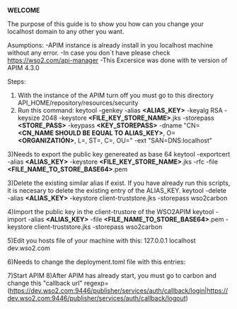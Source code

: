 **WELCOME**

The purpose of this guide is to show you how can you change your localhost domain to any other you want.

Asumptions:
-APIM instance is already install in you localhost machine without any error. -In case you don´t have please check https://wso2.com/api-manager
-This Excersice was done with te version of APIM 4.3.0

Steps:

1) With the instance of the APIM turn off you must go to this directory API_HOME/repository/resources/security
2) Run this command: keytool -genkey -alias **<ALIAS_KEY>** -keyalg RSA  -keysize 2048 -keystore **<FILE_KEY_STORE_NAME>**.jks -storepass **<STORE_PASS>** -keypass **<KEY_STOREPASS>** -dname "CN=**<CN_NAME SHOULD BE EQUAL TO ALIAS_KEY>**, O=**<ORGANIZATIÓN>**, L=**<LOCATION>**, ST=**<STATE>**, C=**<XX>**, OU=**<BUSINESS UNIT>**" -ext "SAN=DNS:localhost"

3)Needs to export the public key genereated as base 64
keytool -exportcert -alias **<ALIAS_KEY>** -keystore **<FILE_KEY_STORE_NAME>**.jks -rfc -file **<FILE_NAME_TO_STORE_BASE64>**.pem

3)Delete the existing similar alias if exist. If you have already run this scripts, it is necesary to delete the existing entry of the ALIAS_KEY.
keytool -delete -alias **<ALIAS_KEY>**  -keystore client-truststore.jks -storepass wso2carbon

4)Import the public key in the client-trustore of the WSO2APIM
keytool -import -alias **<ALIAS_KEY>** -file **<FILE_NAME_TO_STORE_BASE64>**.pem -keystore client-truststore.jks -storepass wso2carbon

5)Edit you hosts file of your machine with this:
127.0.0.1	localhost dev.wso2.com

6)Needs to change the deployment.toml file with this entries:


7)Start APIM
8)After APIM has already start, you must go to carbon and change this "callback url"
regexp=(https://dev.wso2.com:9446/publisher/services/auth/callback/login|https://dev.wso2.com:9446/publisher/services/auth/callback/logout)
